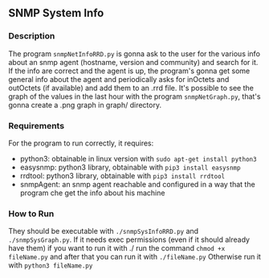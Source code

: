 ## SNMP System Info

### Description
The program `snmpNetInfoRRD.py` is gonna ask to the user for the various info about an snmp agent (hostname, version and community) and search for it. If the info are correct and the agent is up, the program's gonna get some general info about the agent and periodically asks for inOctets and outOctets (if available) and add them to an .rrd file. It's possible to see the graph of the values in the last hour with the program `snmpNetGraph.py`, that's gonna create a .png graph in graph/ directory.

### Requirements
For the program to run correctly, it requires:
- python3: obtainable in linux version with `sudo apt-get install python3`
- easysnmp: python3 library, obtainable with `pip3 install easysnmp`
- rrdtool: python3 library, obtainable with `pip3 install rrdtool`
- snmpAgent: an snmp agent reachable and configured in a way that the program che get the info about his machine

### How to Run
They should be executable with `./snmpSysInfoRRD.py` and `./snmpSysGraph.py`.
If it needs exec permissions (even if it should already have them) if you want to run it with ./ run the command `chmod +x fileName.py` and after that you can run it with `./fileName.py`
Otherwise run it with `python3 fileName.py`
